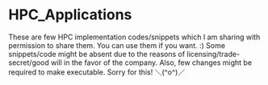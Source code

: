 # HPC_Applications
These are few HPC implementation codes/snippets which I am sharing with permission to share them. You can use them if you want. :)
Some snippets/code might be absent due to the reasons of licensing/trade-secret/good will in the favor of the company. Also, few changes might be required to make executable. Sorry for this! 
＼(^o^)／
